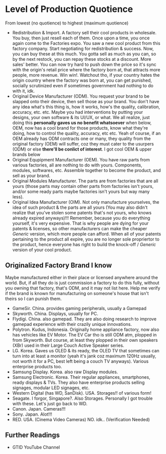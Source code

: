# Level of Production Quotience

From lowest (no quotience) to highest (maximum quotience)

- Redistribution & Import. A factory sell their cool products in wholesale. You buy, then just resell each of them. Once upon a time, you once again come to the Factories expo. You saw a new cool product from this factory company. Start negotiating for redistribution & success. Now, you can buy these at this much. You gotta sell as much as you can, so by the next restock, you can repay these stocks at a discount. More sales' better. You can now try hard to push down the price so it's sync with the origin's retail price where the factory born at, that attracts more people, more revenue. Win win!. Watchout tho, if your country hates the origin country where the factory was born at, you can get punished, socially scrutinized even if sometimes government had nothing to do with it, idk.
- Original Device Manufacturer (ODM). You request your brand to be slapped onto their device, then sell those as your brand. You don't have any idea what's this thing is, how it works, how's the quality, calibration, accuracy, etc. etc. Maybe you had interventions by putting your designs, your own software & its UI/UX, or what. We all realize, just doing this **personally gaves us no benefit whatsoever** when below, OEM, now has a cool brand for those products, know what they're doing, how to control the quality, accuracy, etc etc. Yeah of course, if an OEM already has ODM contracts one or many, they quality from the original factory (OEM) will suffer, coz they must cater to the usurpers (ODM) or else **there'll be conlict of interest**. I got cool OEM & upper brands below
- Original Equpipment Manufacturer (OEM). You have raw parts from various factories, all are nothing to do with yours. Components, modules, softwares, etc. Assemble together to become the product, and sell as your brand.
- Original Modules Manufacturer. The parts are from factories that are all yours (those parts may contain other parts from factories isn't yours, and/or some ready parts maybe factories isn't yours but way many less).
- Original Idea Manufacturer (OIM). Not only manufacture yourselves, the idea of such product & the parts are all yours (You may also didn't realize that you've stolen some patents that's not yours, who knows already expired anyways)!!! Remember, because you do everything yourself, it's very expensive. That is why people are dying for your patents & licenses, so other manufacturers can make the cheaper *Generic* version, which more people can afford. When all of your patents pertaining to the product all expire, you are no longer sole propriertor to the product, hence everyone has right to build the knock-off / *Generic* version of your cool product.

## Originalized Factory Brand I know

Maybe manufactured either in their place or licensed anywhere around the world. But, if all they do is just commission a factory to do this fully, without you owning that factory, that's ODM, and it may not list here. Help me verify if the brand is known for manufacturing on someone's house that isn't theirs so I can punish them.

- GameSir. China. provides gaming peripherals, usually a Gamepad
- Skyworth. China. Displays, usually for PC.
- Flydigi. China. also gamepad. They are also doing research to improve gamepad experience with their crazily unique innovations.
- Polytron. Kudus, Indonesia. Originally home appliance factory, now also has vehicles like EV Motor. The EV Car tho is still ODM atm, plopped in from Skyworth. But course, at least they plopped in their own speakers (XBr) used in their Large Couch Active Speaker series.
- LG. Korea. Gaves us OLED & its ready, the OLED TV that sometimes can turn into at least a monitor (yeah it's jank coz maximum 120Hz usually, not worth it for a PC, best left being a couch TV anyways). Various enterprise products too.
- Samsung Display. Korea. also raw Display modules.
- Samsung Electronic. Korea. Their regular appliances, smartphones, ready displays & TVs. They also have enterprise products selling signages, modular LED signages, etc. 
- Western Digital (has WD, SanDisk). USA. Storages!! of various form!
- Seagate. I forgor, Singapore?. Also Storages. Personally I got trouble with these. Let's just go back to WD.
- Canon. Japan. Cameras!!!
- Sony. Japan. Alot!!!
- RED. USA. (Cinema Video Cameras) NO. idk.. (Verification Needed)

## Further Readings

- GTID YouTube Channel